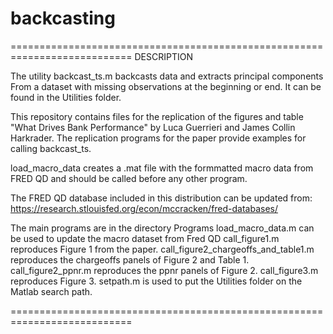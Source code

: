 # backcasting
===========================================================================
DESCRIPTION

The utility backcast_ts.m backcasts data and extracts principal components 
From a dataset with missing observations at the beginning or end. It can be 
found in the Utilities folder. 

This repository contains files for the replication of the figures and table 
"What Drives Bank Performance" by Luca Guerrieri and James Collin Harkrader. 
The replication programs for the paper provide examples for calling backcast_ts.

load_macro_data creates a .mat file with the formmatted macro data from 
FRED QD and should be called before any other program.

The FRED QD database included in this distribution can be updated from:
https://research.stlouisfed.org/econ/mccracken/fred-databases/

The main programs are in the directory Programs
load_macro_data.m can be used to update the macro dataset from Fred QD
call_figure1.m reproduces Figure 1 from the paper.
call_figure2_chargeoffs_and_table1.m reproduces the chargeoffs panels of 
                                     Figure 2 and Table 1.
call_figure2_ppnr.m reproduces the ppnr panels of Figure 2.
call_figure3.m reproduces Figure 3.
setpath.m is used to put the Utilities folder on the Matlab search path.

===========================================================================
